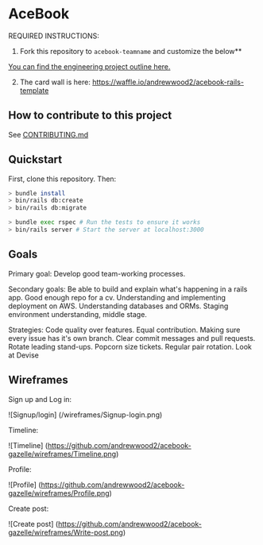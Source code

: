 # AceBook

REQUIRED INSTRUCTIONS:

1. Fork this repository to `acebook-teamname` and customize
the below**

[You can find the engineering project outline here.](https://github.com/makersacademy/course/tree/master/engineering_projects/rails)

2. The card wall is here: https://waffle.io/andrewwood2/acebook-rails-template

## How to contribute to this project
See [CONTRIBUTING.md](CONTRIBUTING.md)

## Quickstart

First, clone this repository. Then:

```bash
> bundle install
> bin/rails db:create
> bin/rails db:migrate

> bundle exec rspec # Run the tests to ensure it works
> bin/rails server # Start the server at localhost:3000
```

## Goals

Primary goal:
Develop good team-working processes.

Secondary goals:
Be able to build and explain what's happening in a rails app.
Good enough repo for a cv.
Understanding and implementing deployment on AWS.
Understanding databases and ORMs.
Staging environment understanding, middle stage.

Strategies:
Code quality over features.
Equal contribution.
Making sure every issue has it's own branch.
Clear commit messages and pull requests.
Rotate leading stand-ups.
Popcorn size tickets.
Regular pair rotation.
Look at Devise

## Wireframes

Sign up and Log in:

![Signup/login]
(/wireframes/Signup-login.png)

Timeline:

![Timeline]
(https://github.com/andrewwood2/acebook-gazelle/wireframes/Timeline.png)

Profile:

![Profile]
(https://github.com/andrewwood2/acebook-gazelle/wireframes/Profile.png)

Create post:

![Create post]
(https://github.com/andrewwood2/acebook-gazelle/wireframes/Write-post.png)
